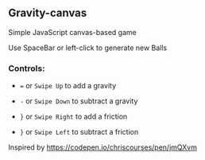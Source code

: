 ## Gravity-canvas

Simple JavaScript canvas-based game

Use SpaceBar or left-click to generate new Balls 

### Controls:
- `=` or `Swipe Up` to add a gravity

- `-` or `Swipe Down` to subtract a gravity

- `}` or `Swipe Right` to add a friction

- `}` or `Swipe Left` to subtract a friction

Inspired by https://codepen.io/chriscourses/pen/jmQXvm
